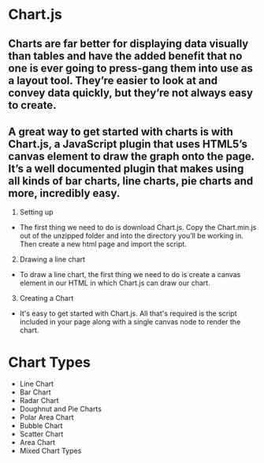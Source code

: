 # Chart.js
## Charts are far better for displaying data visually than tables and have the added benefit that no one is ever going to press-gang them into use as a layout tool. They’re easier to look at and convey data quickly, but they’re not always easy to create.

## A great way to get started with charts is with Chart.js, a JavaScript plugin that uses HTML5’s canvas element to draw the graph onto the page. It’s a well documented plugin that makes using all kinds of bar charts, line charts, pie charts and more, incredibly easy.

1. Setting up
- The first thing we need to do is download Chart.js. Copy the Chart.min.js out of the unzipped folder and into the directory you’ll be working in. Then create a new html page and import the script.

2. Drawing a line chart
- To draw a line chart, the first thing we need to do is create a canvas element in our HTML in which Chart.js can draw our chart. 


3.  Creating a Chart
- It's easy to get started with Chart.js. All that's required is the script included in your page along with a single canvas node to render the chart.


# Chart Types
- Line Chart
- Bar Chart
- Radar Chart
- Doughnut and Pie Charts
- Polar Area Chart
- Bubble Chart
- Scatter Chart
- Area Chart
- Mixed Chart Types